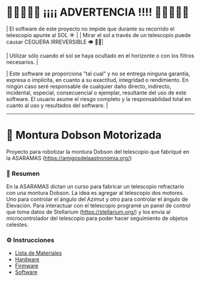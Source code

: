 # 🚨🚨🚨🚨🚨 ¡¡¡¡ ADVERTENCIA !!!! 🚨🚨🚨🚨🚨

| El software de este proyecto no impide que durante su recorrido el telescopio apunte al SOL ☀️ |
| Mirar el sol a través de un telescopio puede causar CEGUERA IRREVERSIBLE 👁 👨‍🦯|

| Utilizar sólo cuando el sol se haya ocultado en el horizonte o con los filtros necesarios. |

| Este software se proporciona "tal cual" y no se entrega ninguna garantía, expresa o implícita, en cuanto a su exactitud, integridad o rendimiento.
En ningún caso seré responsable de cualquier daño directo, indirecto, incidental, especial, consecuencial o ejemplar, resultante del uso de este software.
El usuario asume el riesgo completo y la responsabilidad total en cuanto al uso y resultados del software. |

---

# 🔭 Montura Dobson Motorizada

Proyecto para robotizar la montura Dobson del telescopio que fabriqué en la ASARAMAS (https://amigosdelaastronomia.org/)

### 📓 Resumen

En la ASARAMAS dictan un curso para fabricar un telescopio refractario con una montura Dobson.
La idea es agregar al telescopio dos motores. Uno para controlar el ángulo del Azimut y otro para controlar el ángulo de Elevación.
Para interactuar con el telescopio programé un panel de control que toma datos de Stellarium (https://stellarium.org/) y los envia al microcontrolador del telescopio para poder hacer seguimiento de objetos celestes.

### ⚙️ Instrucciones

- [Lista de Materiales](MATERIALES.md)
- [Hardware](/HARDWARE.md)
- [Firmware](/FIRMWARE.md)
- [Software](/SOFTWARE.md)
